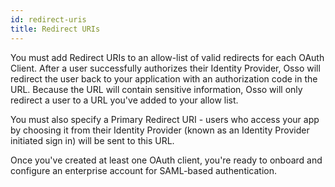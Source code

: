 ```yaml
---
id: redirect-uris
title: Redirect URIs
---
```

You must add Redirect URIs to an allow-list of valid redirects for each OAuth Client. After a user successfully authorizes their Identity Provider, Osso will redirect the user back to your application with an authorization code in the URL. Because the URL will contain sensitive information, Osso will only redirect a user to a URL you've added to your allow list.

You must also specify a Primary Redirect URI - users who access your app by choosing it from their Identity Provider (known as an Identity Provider initiated sign in) will be sent to this URL.

Once you've created at least one OAuth client, you're ready to onboard and configure an enterprise account for SAML-based authentication.